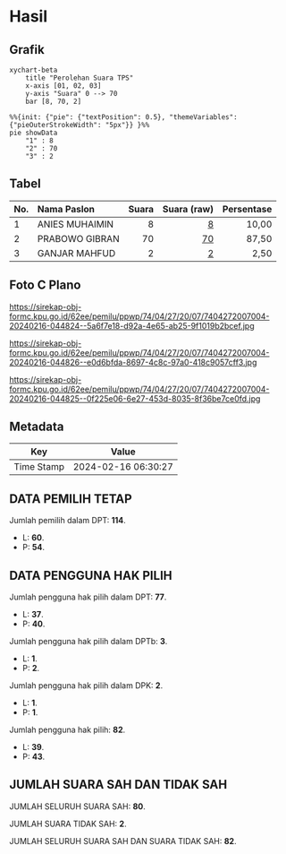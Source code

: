 # Hasil

## Grafik

```mermaid
xychart-beta
    title "Perolehan Suara TPS"
    x-axis [01, 02, 03]
    y-axis "Suara" 0 --> 70
    bar [8, 70, 2]
```

```mermaid
%%{init: {"pie": {"textPosition": 0.5}, "themeVariables": {"pieOuterStrokeWidth": "5px"}} }%%
pie showData
    "1" : 8
    "2" : 70
    "3" : 2
```

## Tabel

| No. | Nama Paslon    | Suara | Suara (raw) | Persentase |
|:--- |:-------------- | -----:| -----------:| ----------:|
| 1   | ANIES MUHAIMIN | 8     | [8][p-1]    | 10,00      |
| 2   | PRABOWO GIBRAN | 70    | [70][p-2]   | 87,50      |
| 3   | GANJAR MAHFUD  | 2     | [2][p-3]    | 2,50       |


[p-1]: https://github.com/gigit-pemilu/pemilu-2024-74-sulawesi-tenggara/blob/main/pilpres/hitung-suara/sub/74-sulawesi-tenggara/sub/04-buton/sub/27-siotapina/sub/2007-labuandiri/sub/004-tps/sub/paslon-1.txt
[p-2]: https://github.com/gigit-pemilu/pemilu-2024-74-sulawesi-tenggara/blob/main/pilpres/hitung-suara/sub/74-sulawesi-tenggara/sub/04-buton/sub/27-siotapina/sub/2007-labuandiri/sub/004-tps/sub/paslon-2.txt
[p-3]: https://github.com/gigit-pemilu/pemilu-2024-74-sulawesi-tenggara/blob/main/pilpres/hitung-suara/sub/74-sulawesi-tenggara/sub/04-buton/sub/27-siotapina/sub/2007-labuandiri/sub/004-tps/sub/paslon-3.txt

## Foto C Plano

https://sirekap-obj-formc.kpu.go.id/62ee/pemilu/ppwp/74/04/27/20/07/7404272007004-20240216-044824--5a6f7e18-d92a-4e65-ab25-9f1019b2bcef.jpg

https://sirekap-obj-formc.kpu.go.id/62ee/pemilu/ppwp/74/04/27/20/07/7404272007004-20240216-044826--e0d6bfda-8697-4c8c-97a0-418c9057cff3.jpg

https://sirekap-obj-formc.kpu.go.id/62ee/pemilu/ppwp/74/04/27/20/07/7404272007004-20240216-044825--0f225e06-6e27-453d-8035-8f36be7ce0fd.jpg


## Metadata

| Key        | Value               |
| ---------- | ------------------- |
| Time Stamp | 2024-02-16 06:30:27 |


## DATA PEMILIH TETAP

Jumlah pemilih dalam DPT: **114**.
 * L: **60**.
 * P: **54**.

## DATA PENGGUNA HAK PILIH

Jumlah pengguna hak pilih dalam DPT: **77**.
 * L: **37**.
 * P: **40**.

Jumlah pengguna hak pilih dalam DPTb: **3**.
 * L: **1**.
 * P: **2**.

Jumlah pengguna hak pilih dalam DPK: **2**.
 * L: **1**.
 * P: **1**.

Jumlah pengguna hak pilih: **82**.
 * L: **39**.
 * P: **43**.

## JUMLAH SUARA SAH DAN TIDAK SAH

JUMLAH SELURUH SUARA SAH: **80**.

JUMLAH SUARA TIDAK SAH: **2**.

JUMLAH SELURUH SUARA SAH DAN SUARA TIDAK SAH: **82**.


